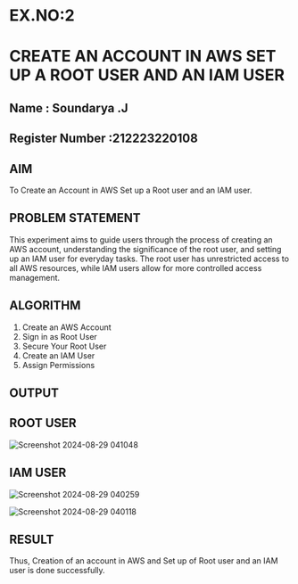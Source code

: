 # EX.NO:2
# CREATE AN  ACCOUNT IN AWS SET UP A ROOT USER AND AN IAM USER 
## Name : Soundarya .J
## Register Number :212223220108 
 ## AIM
To Create an Account in AWS Set up a Root user and an IAM user.
## PROBLEM STATEMENT
This experiment aims to guide users through the process of creating an AWS account, understanding the significance of the root user, and setting up an IAM user for everyday tasks. The root user has unrestricted access to all AWS resources, while IAM users allow for more controlled access management.

## ALGORITHM
1. Create an AWS Account
2. Sign in as Root User
3. Secure Your Root User
4. Create an IAM User
5. Assign Permissions

## OUTPUT
## ROOT USER
![Screenshot 2024-08-29 041048](https://github.com/user-attachments/assets/3f87b458-8e82-4607-aeb9-f6d1ba7ba0b3)

## IAM USER

![Screenshot 2024-08-29 040259](https://github.com/user-attachments/assets/9e68129c-1e2b-4f03-b89c-4d7593a05658)

![Screenshot 2024-08-29 040118](https://github.com/user-attachments/assets/0b9ad71b-0fdd-44a4-aba6-620372549d16)



## RESULT

Thus, Creation of an account in AWS and Set up of Root user and an IAM user is done successfully.
 

  


